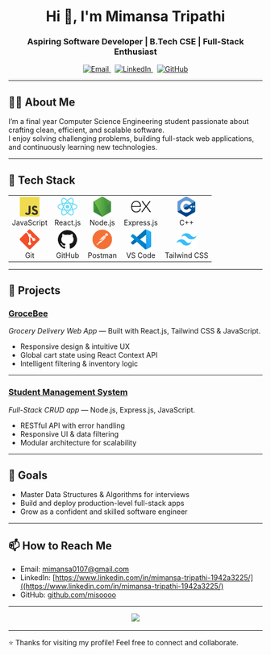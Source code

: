 <!--
**misoooo/misoooo** is a ✨ _special_ ✨ repository because its `README.md` 
appears on your GitHub profile.
-->

<h1 align="center">Hi 👋, I'm Mimansa Tripathi</h1>
<h3 align="center">Aspiring Software Developer | B.Tech CSE | Full-Stack Enthusiast</h3>

<p align="center">
  <a href="mailto:mxxxxx@gmail.com" target="_blank">
    <img src="https://img.shields.io/badge/Email-mxxxxx@gmail.com-red?style=for-the-badge&logo=gmail" alt="Email"/>
  </a>
  &nbsp;
  <a href="https://linkedin.com/in/your-linkedin" target="_blank">
    <img src="https://img.shields.io/badge/LinkedIn-Mimansa%20Tripathi-blue?style=for-the-badge&logo=linkedin" alt="LinkedIn"/>
  </a>
  &nbsp;
  <a href="https://github.com/misoooo" target="_blank">
    <img src="https://img.shields.io/badge/GitHub-misoooo-black?style=for-the-badge&logo=github" alt="GitHub"/>
  </a>
</p>

---

## 👩‍💻 About Me
I’m a final year Computer Science Engineering student passionate about crafting clean, efficient, and scalable software.  
I enjoy solving challenging problems, building full-stack web applications, and continuously learning new technologies.

---

## 🚀 Tech Stack

<table>
  <tr>
    <td align="center"><img src="https://raw.githubusercontent.com/devicons/devicon/master/icons/javascript/javascript-original.svg" width="40" /><br>JavaScript</td>
    <td align="center"><img src="https://raw.githubusercontent.com/devicons/devicon/master/icons/react/react-original.svg" width="40" /><br>React.js</td>
    <td align="center"><img src="https://raw.githubusercontent.com/devicons/devicon/master/icons/nodejs/nodejs-original.svg" width="40" /><br>Node.js</td>
    <td align="center"><img src="https://raw.githubusercontent.com/devicons/devicon/master/icons/express/express-original.svg" width="40" /><br>Express.js</td>
    <td align="center"><img src="https://raw.githubusercontent.com/devicons/devicon/master/icons/cplusplus/cplusplus-original.svg" width="40" /><br>C++</td>
  </tr>
  <tr>
    <td align="center"><img src="https://raw.githubusercontent.com/devicons/devicon/master/icons/git/git-original.svg" width="40" /><br>Git</td>
    <td align="center"><img src="https://raw.githubusercontent.com/devicons/devicon/master/icons/github/github-original.svg" width="40" /><br>GitHub</td>
    <td align="center"><img src="https://raw.githubusercontent.com/devicons/devicon/master/icons/postman/postman-original.svg" width="40" /><br>Postman</td>
    <td align="center"><img src="https://raw.githubusercontent.com/devicons/devicon/master/icons/vscode/vscode-original.svg" width="40" /><br>VS Code</td>
    <td align="center"><img src="https://raw.githubusercontent.com/devicons/devicon/master/icons/tailwindcss/tailwindcss-plain.svg" width="40" /><br>Tailwind CSS</td>
  </tr>
</table>

---

## 🌟 Projects

### [GroceBee](https://github.com/misoooo/GroceBee)  
*Grocery Delivery Web App* — Built with React.js, Tailwind CSS & JavaScript.  
- Responsive design & intuitive UX  
- Global cart state using React Context API  
- Intelligent filtering & inventory logic

---

### [Student Management System](https://github.com/misoooo/StudentManagement)  
*Full-Stack CRUD app* — Node.js, Express.js, JavaScript.  
- RESTful API with error handling  
- Responsive UI & data filtering  
- Modular architecture for scalability

---

## 🎯 Goals  
- Master Data Structures & Algorithms for interviews  
- Build and deploy production-level full-stack apps  
- Grow as a confident and skilled software engineer

---

## 📫 How to Reach Me  
- Email: mimansa0107@gmail.com  
- LinkedIn: [https://www.linkedin.com/in/mimansa-tripathi-1942a3225/]((https://www.linkedin.com/in/mimansa-tripathi-1942a3225/)
- GitHub: [github.com/misoooo](https://github.com/misoooo)

---

<p align="center">
  <img height="180em" src="https://github-readme-stats.vercel.app/api?username=misoooo&show_icons=true&theme=radical&count_private=true" />
</p>

---

⭐️ Thanks for visiting my profile! Feel free to connect and collaborate.

